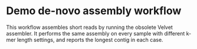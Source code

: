 # Demo de-novo assembly workflow

This workflow assembles short reads by running the obsolete Velvet assembler. It performs
the same assembly on every sample with different k-mer length settings, and reports the longest
contig in each case.
